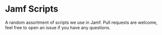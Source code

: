 # Jamf Scripts

A random assortment of scripts we use in Jamf. Pull requests are welcome, feel free to open an issue if you have any questions.

